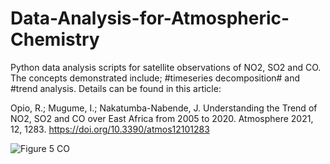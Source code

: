 # Data-Analysis-for-Atmospheric-Chemistry
Python data analysis scripts for satellite observations of NO2, SO2 and CO. The concepts demonstrated include; #timeseries decomposition# and #trend analysis. Details can be found in this article:

Opio, R.; Mugume, I.; Nakatumba-Nabende, J. Understanding the Trend of NO2, SO2 and CO over East Africa from 2005 to 2020. Atmosphere 2021, 12, 1283. https://doi.org/10.3390/atmos12101283

![Figure 5 CO](https://user-images.githubusercontent.com/99320162/189864145-ccc22a69-77d2-4409-82bc-b355511031d0.png)
